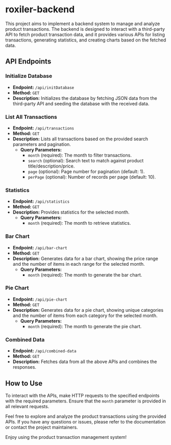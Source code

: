 # roxiler-backend

This project aims to implement a backend system to manage and analyze product transactions. The backend is designed to interact with a third-party API to fetch product transaction data, and it provides various APIs for listing transactions, generating statistics, and creating charts based on the fetched data.

## API Endpoints

### Initialize Database

- **Endpoint:** `/api/initDatabase`
- **Method:** `GET`
- **Description:** Initializes the database by fetching JSON data from the third-party API and seeding the database with the received data.

### List All Transactions

- **Endpoint:** `/api/transactions`
- **Method:** `GET`
- **Description:** Lists all transactions based on the provided search parameters and pagination.
  - **Query Parameters:**
    - `month` (required): The month to filter transactions.
    - `search` (optional): Search text to match against product title/description/price.
    - `page` (optional): Page number for pagination (default: 1).
    - `perPage` (optional): Number of records per page (default: 10).

### Statistics

- **Endpoint:** `/api/statistics`
- **Method:** `GET`
- **Description:** Provides statistics for the selected month.
  - **Query Parameters:**
    - `month` (required): The month to retrieve statistics.

### Bar Chart

- **Endpoint:** `/api/bar-chart`
- **Method:** `GET`
- **Description:** Generates data for a bar chart, showing the price range and the number of items in each range for the selected month.
  - **Query Parameters:**
    - `month` (required): The month to generate the bar chart.

### Pie Chart

- **Endpoint:** `/api/pie-chart`
- **Method:** `GET`
- **Description:** Generates data for a pie chart, showing unique categories and the number of items from each category for the selected month.
  - **Query Parameters:**
    - `month` (required): The month to generate the pie chart.

### Combined Data

- **Endpoint:** `/api/combined-data`
- **Method:** `GET`
- **Description:** Fetches data from all the above APIs and combines the responses.

## How to Use

To interact with the APIs, make HTTP requests to the specified endpoints with the required parameters. Ensure that the `month` parameter is provided in all relevant requests.

Feel free to explore and analyze the product transactions using the provided APIs. If you have any questions or issues, please refer to the documentation or contact the project maintainers.

Enjoy using the product transaction management system!
